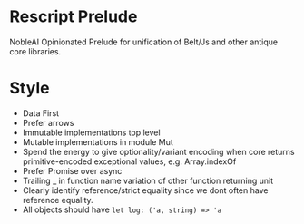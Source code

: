 # Rescript Prelude
NobleAI Opinionated Prelude for unification of Belt/Js and other antique core libraries.

# Style 
* Data First
* Prefer arrows
* Immutable implementations top level
* Mutable implementations in module Mut
* Spend the energy to give optionality/variant encoding when core returns primitive-encoded exceptional values, e.g. Array.indexOf
* Prefer Promise over async
* Trailing _ in function name variation of other function returning unit
* Clearly identify reference/strict equality since we dont often have reference equality.
* All objects should have `let log: ('a, string) => 'a`